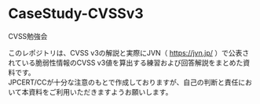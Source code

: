 # CaseStudy-CVSSv3



CVSS勉強会

このレポジトリは、CVSS v3の解説と実際にJVN（ https://jvn.jp/ ）で公表されている脆弱性情報のCVSS v3値を算出する練習および回答解説をまとめた資料です。  
JPCERT/CCが十分な注意のもとで作成しておりますが、自己の判断と責任において本資料をご利用いただきますようお願いします。